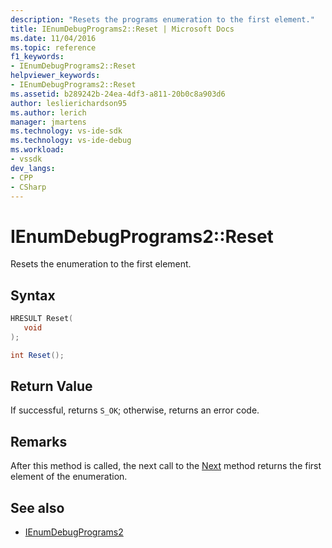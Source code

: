 ```yaml
---
description: "Resets the programs enumeration to the first element."
title: IEnumDebugPrograms2::Reset | Microsoft Docs
ms.date: 11/04/2016
ms.topic: reference
f1_keywords:
- IEnumDebugPrograms2::Reset
helpviewer_keywords:
- IEnumDebugPrograms2::Reset
ms.assetid: b289242b-24ea-4df3-a811-20b0c8a903d6
author: leslierichardson95
ms.author: lerich
manager: jmartens
ms.technology: vs-ide-sdk
ms.technology: vs-ide-debug
ms.workload:
- vssdk
dev_langs:
- CPP
- CSharp
---
```

# IEnumDebugPrograms2::Reset
Resets the enumeration to the first element.

## Syntax

```cpp
HRESULT Reset(
   void
);
```

```csharp
int Reset();
```

## Return Value
 If successful, returns `S_OK`; otherwise, returns an error code.

## Remarks
 After this method is called, the next call to the [Next](../../../extensibility/debugger/reference/ienumdebugprograms2-next.md) method returns the first element of the enumeration.

## See also
- [IEnumDebugPrograms2](../../../extensibility/debugger/reference/ienumdebugprograms2.md)
